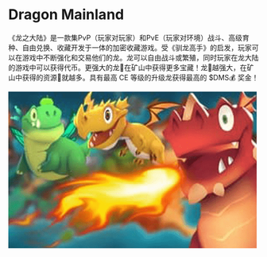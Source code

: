 # Dragon Mainland

《龙之大陆》是一款集PvP（玩家对玩家）和PvE（玩家对环境）战斗、高级育种、自由兑换、收藏开发于一体的加密收藏游戏。受《驯龙高手》的启发，玩家可以在游戏中不断强化和交易他们的龙。龙可以自由战斗或繁殖，同时玩家在龙大陆的游戏中可以获得代币。更强大的龙🐉在矿山中获得更多宝藏！龙🐉越强大，在矿山中获得的资源💎就越多。具有最高 CE 等级的升级龙获得最高的 $DMS💰 奖金！

![dragonmainland-dapp-games-bsc-image1-500x315_c49f3c091b08720a4709e004b8d52b9b](dragonmainland-dapp-games-bsc-image1-500x315_c49f3c091b08720a4709e004b8d52b9b.png)


